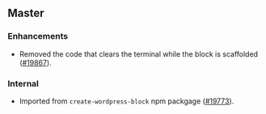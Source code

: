 ## Master

### Enhancements

- Removed the code that clears the terminal while the block is scaffolded ([#19867](https://github.com/WordPress/gutenberg/pull/19867)).

### Internal

- Imported from `create-wordpress-block` npm packgage ([#19773](https://github.com/WordPress/gutenberg/pull/19773)).
